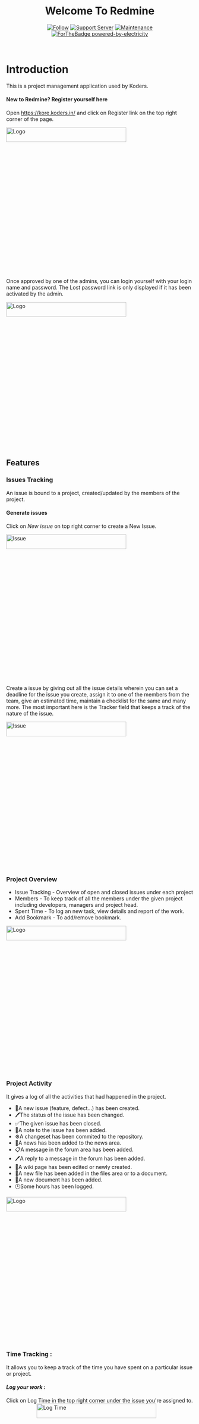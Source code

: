 <div align="center" >
    <h1>Welcome To Redmine</h1>
 </h1>
    
[![Follow](https://img.shields.io/github/followers/koders-in?label=Koders&style=social)](https://github.com/koders-in)
[![Support Server](https://img.shields.io/discord/591914197219016707.svg?color=7289da&label=Koders&logo=discord&style=flat-square)](https://discord.gg/hGS24JC)
[![Maintenance](https://img.shields.io/badge/Maintained%3F-yes-green.svg)](https://GitHub.com/Naereen/StrapDown.js/graphs/commit-activity)
<br />
[![ForTheBadge powered-by-electricity](http://ForTheBadge.com/images/badges/powered-by-electricity.svg)](http://ForTheBadge.com)
</div>
<br />

# Introduction

This is a project management application used  by Koders. 

#### **New to Redmine? Register yourself here**

Open https://kore.koders.in/ and click on Register link on the top right corner of the page. 

<img alt="Logo" height="10%" width="80%" src="./assets/register.png"/>

Once approved by one of the admins, you can login yourself with your login name and password. The Lost password link is only displayed if it has been activated by the admin.

<img alt="Logo" height="10%" width="80%" src="./assets/login.png"/>

## **Features**

###  Issues Tracking
An issue is bound to a project, created/updated by the members of the project. 

#### **Generate issues**
Click on _New issue_ on top right corner to create a New Issue.

<img alt="Issue" height="10%" width="80%" src="./assets/create_issue.png"/>

Create a issue by giving out all the issue details wherein you can set a deadline for the issue you create, assign it to one of the members from the team, give an estimated time, maintain a checklist for the same and many more. The most important here is the Tracker field that keeps a track of the nature of the issue.

<img alt="Issue" height="10%" width="80%" src="./assets/issue.png"/>

### Project Overview 

- Issue Tracking - Overview of open and closed issues under each project  
- Members - To keep track of all the members under the given project including developers, managers and project head.
- Spent Time - To log an new task, view details and report of the work.
- Add Bookmark - To add/remove bookmark.


 <img alt="Logo"    height="10%" width="80%" src="./assets/overview.png"/>

 ### Project Activity 
It gives a log of all the activities that had happened in the project.
 - 📁A new issue (feature, defect...) has been created.
 - 🖊The status of the issue has been changed.
 - ✅The given issue has been closed.
 - 📒A note to the issue has been added.
 - ⚙A changeset has been commited to the repository.
 - 📰A news has been added to the news area.
 - 📋A message in the forum area has been added.
 - 🖊A reply to a message in the forum has been added.
 - 📝A wiki page has been edited or newly created.
 - 📎A new file has been added in the files area or to a document.
 - 📄A new document has been added.
 - 🕑Some hours has been logged.

 <img alt="Logo"    height="10%" width="80%" src="./assets/activity.png"/>

### Time Tracking :
It allows you to keep a track of the time you have spent on a particular issue or project. 

#### _Log your work :_
Click on Log Time in the top right corner under the issue you're assigned to.
**Spent Time**
<img alt="Log Time" align="center" height="10%" width="80%" src="./assets/spent.png"/>

Fill in the required details of your log (Issue optional), add Comments to what you have done and add an Activity to the task.

<img alt="Log Time" align="center" height="10%" width="80%" src="./assets/log.png"/>

📜 Note: Try and log tasks less than 1.5 hours at a stretch. Divide your task into milestones and log it. 
#### **Accepted Time Formats**:
<li> As a fraction of hours in decimal time format using either period (.) or comma (,) as decimal separator: 1.5, 1,5 (equals to 1h30)
<li> Hour and minutes as an integer using standard time format: 1h, 1 h, 1 hour, 2 hours, 30m, 30min, 1h30, 1h30m, 1:30

#### **Details and Report**
- Get details on the spent time along with Date, Activity, Issue, Comment, Hours
- Get detailed report on the spent time by applying apt filters to it.

<img alt="details"  height="10%" width="80%"   src="./assets/details.png"/>

###  Calendar
The calendar gives you a monthly overview of the project.
<img alt="calendar"  height="10%" width="80%"   src="./assets/calendar.png"/>

These are the options displayed on the calendar along with the issues.
<img alt="calendar"  height="10%" width="80%"   src="./assets/options.png"/>

#### **Filters**
You can also define filters to view a subset of issues that can be shown on the calendar.

###  Agile Board

Enable your agile board by selecting the Agile checkbox under Settings for the project you are working on. Click on Save to save your changes. 

<img alt="Agile"  height="10%" width="80%"   src="./assets/agile.png"/>

Now you can view the board by clicking on Agile in your Options bar next to Gantt. All your issue details will be listed here under the Status it currently is in. You can drag the issues from one column to the other to update its status.

<img alt="Agile"  height="10%" width="80%"   src="./assets/agile_board.png"/>

You can also view the Agile chart by clicking on Charts on the top-right corner and apply Filters as how you want to.

<img alt="Agile"  height="10%" width="80%"   src="./assets/chart.png"/>

###  Forums
It allows users to communicate with each other regarding any details on the project. Click on Forums in the Options bar after it has checked under Settings. You can create a New Message by clicking on it on top right corner and start a new Konversation by giving all the details to it. 
Click on an already existing thread to view the details, edit reply or delete the message as required. 

<img alt="Forums"  height="10%" width="80%"   src="./assets/forums.png"/>

###  **Are you from Marketing team? Want to keep a track of your contacts?**

This is the right place for you. Create a New Contact by clicking on Contacts under your project.

<img alt="Forums"  height="10%" width="80%"   src="./assets/contact.png"/>

Fill in all the contact details and update the details of all the leads you have been tapping.

<img alt="Forums"  height="10%" width="80%"   src="./assets/new_contact.png"/>

<li> Tags - can be used for adding extra information about contact e.g. Koders, interns, design, marketing, and all such.
<li> Responsible - the person responsible in the team for filling up the contact details
<li> Visibility - private, public or by projects permissions

###  Wikis
Keep information about a project organized in one place. 

#### **Create a new Wiki page**

Add a link to the page that you want to create. 

<img alt="Wiki"  height="10%" width="80%"   src="./assets/wiki.png"/>

You can also add Comments to the added details, add Files if you want to and save the details. 

### **Monitoring & Controlling**

It gives an overview of all the activities under the selected project and is divided into 3 categories:

<li> Tasks Management - Gives a track of all the tasks, by statuses, by Category, graphs and charts under each of them.

<img alt="Tasks"  height="10%" width="80%"   src="./assets/tasks.png"/>

<li> Time Management - Gives a track of estimated and executed time, due and spent hours by the team.

<img alt="Time"  height="10%" width="80%"   src="./assets/time.png"/>

<li> Human Resource Management - Gives a track of the issues by Assignee.

<img alt="Time"  height="10%" width="80%"   src="./assets/hrm.png"/>


### Made with ❤️ by [Koders](http://koders.in/)

<p align="center">
  <a href="https://koders.in/">
    <img src="" alt="Logo" width="200" height="200">
  </a>
</p>
<p align="center">
  <i> "KREATE VISION INSPIRE" </i>
  <br>
  <br>
  An institution that caters to all your software needs with their touch of Koding.
  <br>
  <a href="https://www.koders.in"><strong>Explore More»</strong></a>
  <br>
  <br>
  <a href="https://www.github.com/koders-in">Github</a>
  ·
  <a href="https://www.linkedin.com/company/54359381/">LinkedIn</a>
  ·
  <a href="https://www.youtube.com/channel/UCZ5abFiwqKyJLIQ1Jqb6bNg">Youtube</a>
  ·
  <a href="https://www.instagram.com/koders_in/">Instagram</a>
  ·
  <a href="https://discord.gg/hGS24JC">Discord</a>
</p>
